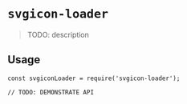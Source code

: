 # `svgicon-loader`

> TODO: description

## Usage

```
const svgiconLoader = require('svgicon-loader');

// TODO: DEMONSTRATE API
```
